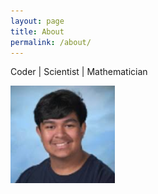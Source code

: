 ```yaml
---
layout: page
title: About
permalink: /about/
---
```


Coder | Scientist | Mathematician

![pfp](/assets/images/image.png)
